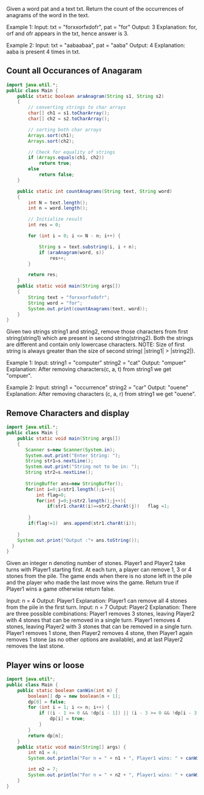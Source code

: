 Given a word pat and a text txt. Return the count of the occurrences of anagrams of the word in the text.

Example 1:
Input: txt = "forxxorfxdofr", pat = "for"
Output: 3
Explanation: for, orf and ofr appears in the txt, hence answer is 3.

Example 2:
Input: txt = "aabaabaa", pat = "aaba"
Output: 4
Explanation: aaba is present 4 times in txt.

## Count all Occurances of Anagaram
```java []
import java.util.*;
public class Main {
    public static boolean araAnagram(String s1, String s2)
    {
        // converting strings to char arrays
        char[] ch1 = s1.toCharArray();
        char[] ch2 = s2.toCharArray();

        // sorting both char arrays
        Arrays.sort(ch1);
        Arrays.sort(ch2);

        // Check for equality of strings
        if (Arrays.equals(ch1, ch2))
            return true;
        else
            return false;
    }

    public static int countAnagrams(String text, String word)
    {
        int N = text.length();
        int n = word.length();

        // Initialize result
        int res = 0;

        for (int i = 0; i <= N - n; i++) {

            String s = text.substring(i, i + n);
            if (araAnagram(word, s))
                res++;
        }

        return res;
    }
    public static void main(String args[])
    {
        String text = "forxxorfxdofr";
        String word = "for";
        System.out.print(countAnagrams(text, word));
    }
}
```


Given two strings string1 and string2, remove those characters from first string(string1) which are present in second string(string2). Both the strings are different and contain only lowercase characters.
NOTE: Size of  first string is always greater than the size of  second string( |string1| > |string2|).

Example 1:
Input:
string1 = "computer"
string2 = "cat"
Output: "ompuer"
Explanation: After removing characters(c, a, t)
from string1 we get "ompuer".

Example 2:
Input:
string1 = "occurrence"
string2 = "car"
Output: "ouene"
Explanation: After removing characters
(c, a, r) from string1 we get "ouene".


## Remove Characters and display 
```java []
import java.util.*;
public class Main {
    public static void main(String args[])
    {
       Scanner s=new Scanner(System.in);
       System.out.print("Enter String: ");
       String str1=s.nextLine();
       System.out.print("String not to be in: ");
       String str2=s.nextLine();
       
       StringBuffer ans=new StringBuffer();
       for(int i=0;i<str1.length();i++){
           int flag=0;
           for(int j=0;j<str2.length();j++){
               if(str1.charAt(i)==str2.charAt(j))   flag =1;
               
        }
        if(flag!=1)  ans.append(str1.charAt(i));
        
    }
    System.out.print("Output :"+ ans.toString());
  }
}
```

Given an integer n denoting number of stones. Player1 and Player2 take turns with Player1 starting first. At each turn, a player can remove 1, 3 or 4 stones from the pile. The game ends when there is no stone left in the pile and the player who made the last move wins the game. Return true if Player1 wins a game otherwise return false.

Input: n = 4
Output: Player1
Explanation: Player1 can remove all 4 stones from the pile in the first turn.
Input: n = 7
Output: Player2
Explanation: There are three possible combinations:
Player1 removes 3 stones, leaving Player2 with 4 stones that can be removed in a single turn.
Player1 removes 4 stones, leaving Player2 with 3 stones that can be removed in a single turn.
Player1 removes 1 stone, then Player2 removes 4 stone, then Player1 again removes 1 stone (as no other options are available), and at last Player2 removes the last stone.

## Player wins or loose
```java []
import java.util*;
public class Main {
    public static boolean canWin(int n) {
        boolean[] dp = new boolean[n + 1];
        dp[0] = false;
        for (int i = 1; i <= n; i++) {
            if ((i - 1 >= 0 && !dp[i - 1]) || (i - 3 >= 0 && !dp[i - 3]) || (i - 4 >= 0 && !dp[i - 4])) {
                dp[i] = true;
            }
        }
        return dp[n];
    }
    public static void main(String[] args) {
        int n1 = 4;
        System.out.println("For n = " + n1 + ", Player1 wins: " + canWin(n1));  

        int n2 = 7;
        System.out.println("For n = " + n2 + ", Player1 wins: " + canWin(n2));  
    }
}
```
